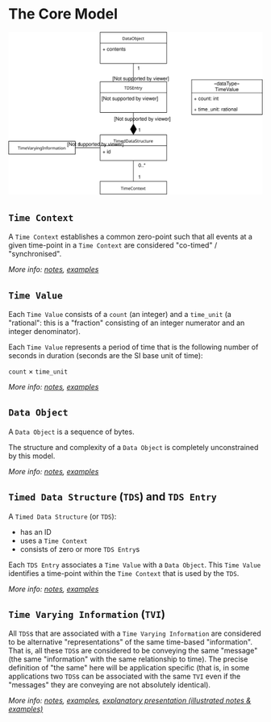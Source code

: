 # The Core Model



![Abstract Model UML](images/AbstractModelUML.svg)




## `Time Context`

A `Time Context` establishes a common zero-point such that all events at a given time-point in a `Time Context` are considered "co-timed" / "synchronised".

*More info: [notes](notes--Time_Context.md), [examples](examples--Time_Context.md)*

## `Time Value`

Each `Time Value` consists of a `count` (an integer) and a `time_unit` (a "rational": this is a "fraction" consisting of an integer numerator and an integer denominator).

Each `Time Value` represents a period of time that is the following number of seconds in duration (seconds are the SI base unit of time):

`count` &times; `time_unit`

*More info: [notes](notes--Time_Value.md), [examples](examples--Time_Value.md)*

## `Data Object`

A `Data Object` is a sequence of bytes.

The structure and complexity of a `Data Object` is completely unconstrained by this model.

*More info: [notes](notes--Data_Object.md), [examples](examples--Data_Object.md)*


## `Timed Data Structure` (`TDS`) and `TDS Entry`

A `Timed Data Structure` (or `TDS`):

* has an ID
* uses a `Time Context`
* consists of zero or more `TDS Entry`s


Each `TDS Entry` associates a `Time Value` with a `Data Object`. This `Time Value` identifies a time-point within the `Time Context` that is used by the `TDS`.

*More info: [notes](notes--TDS.md), [examples](examples--TDS.md)*

## `Time Varying Information` (`TVI`)

All `TDS`s that are associated with a `Time Varying Information` are considered to be alternative "representations" of the same time-based "information". That is, all these `TDS`s are considered to be conveying the same "message" (the same "information" with the same relationship to time). The precise definition of "the same" here will be application specific (that is, in some applications two `TDS`s can be associated with the same `TVI` even if the "messages" they are conveying are not absolutely identical).

*More info: [notes](notes--TVI.md), [examples](examples--TVI.md), [explanatory presentation (illustrated notes & examples)](understanding--TVI.pptx)*

